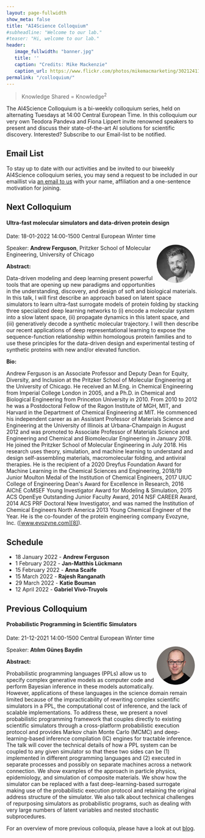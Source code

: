 ```yaml
---
layout: page-fullwidth 
show_meta: false
title: "AI4Science Colloquium"
#subheadline: "Welcome to our lab."
#teaser: "Hi, welcome to our lab."
header:
   image_fullwidth: "banner.jpg"
   title: ''
   caption: "Credits: Mike Mackenzie"
   caption_url: https://www.flickr.com/photos/mikemacmarketing/30212411048
permalink: "/colloquium/"
---
```

> Knowledge Shared = Knowledge<sup>2</sup>


The AI4Science Colloquium is a bi-weekly colloquium series, held on alternating Tuesdays at 14:00 Central European Time. In this colloquium our very own Teodora Pandeva and Fiona Lippert invite renowned speakers to present and discuss their state-of-the-art AI solutions for scientific discovery. Interested? Subscribe to our Email-list to be notified.

## Email List
To stay up to date with our activities and be invited to our biweekly AI4Science colloquium series, you may send a request to be included in our emaillist via [an email to us][9] with your name, affiliation and a one-sentence motivation for joining.

## Next Colloquium

#### Ultra-fast molecular simulators and data-driven protein design

Date: 18-01-2022 14:00-1500 Central European Winter time


 <img src="../people/AndrewFerguson.jpeg"
     alt="AndrewFerguson"
     width="100"
     style="float: right; margin-right: 10px; border-radius:50%;" />

Speaker: **Andrew Ferguson**, Pritzker School of Molecular Engineering, University of Chicago

**Abstract:** <br/>

Data-driven modeling and deep learning present powerful tools that are opening up new paradigms and opportunities in the understanding, discovery, and design of soft and biological materials. In this talk, I will first describe an approach based on latent space simulators to learn ultra-fast surrogate models of protein folding by stacking three specialized deep learning networks to (i) encode a molecular system into a slow latent space, (ii) propagate dynamics in this latent space, and (iii) generatively decode a synthetic molecular trajectory. I will then describe our recent applications of deep representational learning to expose the sequence-function relationship within homologous protein families and to use these principles for the data-driven design and experimental testing of synthetic proteins with new and/or elevated function.

**Bio:**<br/>

Andrew Ferguson is an Associate Professor and Deputy Dean for Equity, Diversity, and Inclusion at the Pritzker School of Molecular Engineering at the University of Chicago. He received an M.Eng. in Chemical Engineering from Imperial College London in 2005, and a Ph.D. in Chemical and Biological Engineering from Princeton University in 2010. From 2010 to 2012 he was a Postdoctoral Fellow of the Ragon Institute of MGH, MIT, and Harvard in the Department of Chemical Engineering at MIT. He commenced his independent career as an Assistant Professor of Materials Science and Engineering at the University of Illinois at Urbana-Champaign in August 2012 and was promoted to Associate Professor of Materials Science and Engineering and Chemical and Biomolecular Engineering in January 2018. He joined the Pritzker School of Molecular Engineering in July 2018. His research uses theory, simulation, and machine learning to understand and design self-assembling materials, macromolecular folding, and antiviral therapies. He is the recipient of a 2020 Dreyfus Foundation Award for Machine Learning in the Chemical Sciences and Engineering, 2018/19 Junior Moulton Medal of the Institution of Chemical Engineers, 2017 UIUC College of Engineering Dean's Award for Excellence in Research, 2016 AIChE CoMSEF Young Investigator Award for Modeling & Simulation, 2015 ACS OpenEye Outstanding Junior Faculty Award, 2014 NSF CAREER Award, 2014 ACS PRF Doctoral New Investigator, and was named the Institution of Chemical Engineers North America 2013 Young Chemical Engineer of the Year. He is the co-founder of the protein engineering company Evozyne, Inc. ([www.evozyne.com][8]).

## Schedule

- 18 January 2022 - **Andrew Ferguson**
- 1 February 2022 - **Jan-Matthis Lückmann**
- 15 February 2022 - **Anna Scaife**
- 15 March 2022 - **Rajesh Ranganath**
- 29 March 2022 - **Katie Bouman**
- 12 April 2022 - **Gabriel Vivó-Truyols**


## Previous Colloquium

#### Probabilistic Programming in Scientific Simulators

Date: 21-12-2021 14:00-1500 Central European Winter time


 <img src="../people/AtilimBayden.jpeg"
     alt="AtilimBayden"
     width="100"
     style="float: right; margin-right: 10px; border-radius:50%;" />

Speaker: **Atılım Güneş Baydin**

**Abstract:** <br/>

Probabilistic programming languages (PPLs) allow us to specify complex generative models as computer code and perform Bayesian inference in these models automatically. However, applications of these languages in the science domain remain limited because of the impracticability of rewriting complex scientific simulators in a PPL, the computational cost of inference, and the lack of scalable implementations. To address these, we present a novel probabilistic programming framework that couples directly to existing scientific simulators through a cross-platform probabilistic execution protocol and provides Markov chain Monte Carlo (MCMC) and deep-learning-based inference compilation (IC) engines for tractable inference. The talk will cover the technical details of how a PPL system can be coupled to any given simulator so that these two sides can be (1) implemented in different programming languages and (2) executed in separate processes and possibly on separate machines across a network connection. We show examples of the approach in particle physics, epidemiology, and simulation of composite materials. We show how the simulator can be replaced with a fast deep-learning-based surrogate making use of the probabilistic execution protocol and retaining the original address structure of the simulator. We also talk about technical challenges of repurposing simulators as probabilistic programs, such as dealing with very large numbers of latent variables and nested stochastic subprocedures.

<!--
<a class="radius button small" href="https://drive.google.com/file/d/14wWf4SuFOYf3vFLJ814m563LdI01gxTl/view?usp=sharing">Watch Back ›</a>
-->

For an overview of more  previous colloquia, please have a look at out [blog][2].

[1]: https://bereau.group/
[2]: /blog/
[9]: /contact/
[3]:https://github.com/undark-lab/swyft
[4]:https://arxiv.org/abs/2011.13951
[5]:http://www.mathben.com/
[6]:https://pubs.acs.org/doi/10.1021/acs.jctc.0c00981
[7]:https://github.com/Ensing-Laboratory/FABULOUS
[8]:www.evozyne.com

